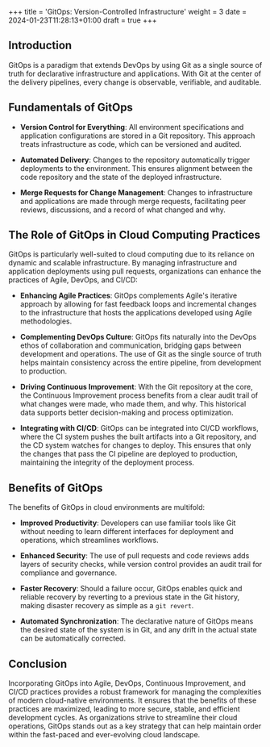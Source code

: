 +++
title = 'GitOps: Version-Controlled Infrastructure'
weight = 3
date = 2024-01-23T11:28:13+01:00
draft = true
+++

## Introduction

GitOps is a paradigm that extends DevOps by using Git as a single source of truth for declarative infrastructure and applications. With Git at the center of the delivery pipelines, every change is observable, verifiable, and auditable.

## Fundamentals of GitOps

- **Version Control for Everything**: All environment specifications and application configurations are stored in a Git repository. This approach treats infrastructure as code, which can be versioned and audited.
  
- **Automated Delivery**: Changes to the repository automatically trigger deployments to the environment. This ensures alignment between the code repository and the state of the deployed infrastructure.

- **Merge Requests for Change Management**: Changes to infrastructure and applications are made through merge requests, facilitating peer reviews, discussions, and a record of what changed and why.

## The Role of GitOps in Cloud Computing Practices

GitOps is particularly well-suited to cloud computing due to its reliance on dynamic and scalable infrastructure. By managing infrastructure and application deployments using pull requests, organizations can enhance the practices of Agile, DevOps, and CI/CD:

- **Enhancing Agile Practices**: GitOps complements Agile's iterative approach by allowing for fast feedback loops and incremental changes to the infrastructure that hosts the applications developed using Agile methodologies.
  
- **Complementing DevOps Culture**: GitOps fits naturally into the DevOps ethos of collaboration and communication, bridging gaps between development and operations. The use of Git as the single source of truth helps maintain consistency across the entire pipeline, from development to production.

- **Driving Continuous Improvement**: With the Git repository at the core, the Continuous Improvement process benefits from a clear audit trail of what changes were made, who made them, and why. This historical data supports better decision-making and process optimization.

- **Integrating with CI/CD**: GitOps can be integrated into CI/CD workflows, where the CI system pushes the built artifacts into a Git repository, and the CD system watches for changes to deploy. This ensures that only the changes that pass the CI pipeline are deployed to production, maintaining the integrity of the deployment process.

## Benefits of GitOps

The benefits of GitOps in cloud environments are multifold:

- **Improved Productivity**: Developers can use familiar tools like Git without needing to learn different interfaces for deployment and operations, which streamlines workflows.
  
- **Enhanced Security**: The use of pull requests and code reviews adds layers of security checks, while version control provides an audit trail for compliance and governance.

- **Faster Recovery**: Should a failure occur, GitOps enables quick and reliable recovery by reverting to a previous state in the Git history, making disaster recovery as simple as a `git revert`.

- **Automated Synchronization**: The declarative nature of GitOps means the desired state of the system is in Git, and any drift in the actual state can be automatically corrected.

## Conclusion

Incorporating GitOps into Agile, DevOps, Continuous Improvement, and CI/CD practices provides a robust framework for managing the complexities of modern cloud-native environments. It ensures that the benefits of these practices are maximized, leading to more secure, stable, and efficient development cycles. As organizations strive to streamline their cloud operations, GitOps stands out as a key strategy that can help maintain order within the fast-paced and ever-evolving cloud landscape.